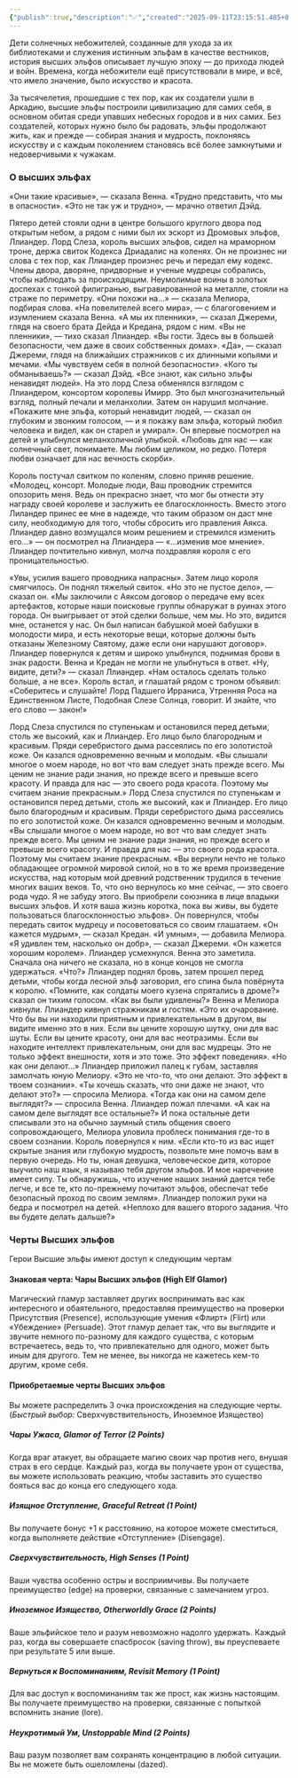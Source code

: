 ```yaml
---
{"publish":true,"description":"✅","created":"2025-09-11T23:15:51.485+02:00","modified":"2025-09-14T00:33:14.776+02:00","cssclasses":""}
---
```



Дети солнечных небожителей, созданные для ухода за их библиотеками и служения истинным эльфам в качестве вестников, история высших эльфов описывает лучшую эпоху — до прихода людей и войн. Времена, когда небожители ещё присутствовали в мире, и всё, что имело значение, было искусство и красота.

За тысячелетия, прошедшие с тех пор, как их создатели ушли в Аркадию, высшие эльфы построили цивилизацию для самих себя, в основном обитая среди упавших небесных городов и в них самих. Без создателей, которых нужно было бы радовать, эльфы продолжают жить, как и прежде — собирая знания и мудрость, поклоняясь искусству и с каждым поколением становясь всё более замкнутыми и недоверчивыми к чужакам.

### О высших эльфах

«Они такие красивые», — сказала Венна. «Трудно представить, что мы в
опасности».
«Это не так уж и трудно», — мрачно ответил Дэйд.

Пятеро детей стояли одни в центре большого круглого двора под открытым небом, а рядом с ними был их эскорт из Дромовых эльфов, Ллиандер.
Лорд Слеза, король высших эльфов, сидел на мраморном троне, держа свиток Кодекса Дриадалис на коленях. Он не произнес ни слова с тех пор, как Ллиандер произнес речь и передал ему кодекс. Члены двора, дворяне, придворные и ученые мудрецы собрались, чтобы наблюдать за происходящим.
Неумолимые воины в золотых доспехах с тонкой филигранью, выгравированной на металле, стояли на страже по периметру.
«Они похожи на...» — сказала Мелиора, подбирая слова.
«На повелителей всего мира», — с благоговением и изумлением сказала Венна.
«А мы их пленники», — сказал Джереми, глядя на своего брата Дейда и Кредана, рядом с ним.
«Вы не пленники», — тихо сказал Ллиандер. «Вы гости. Здесь вы в большей безопасности, чем даже в своих собственных домах».
«Да», — сказал Джереми, глядя на ближайших стражников с их длинными копьями и мечами. «Мы чувствуем себя в полной безопасности».
«Кого ты обманываешь?» — сказал Дэйд. «Все знают, как сильно эльфы ненавидят людей».
На это лорд Слеза обменялся взглядом с Ллиандером, консортом королевы Имирр. Это был многозначительный взгляд, полный печали и меланхолии. Затем он нарушил молчание.
«Покажите мне эльфа, который ненавидит людей, — сказал он глубоким и звонким голосом, — и я покажу вам эльфа, который любил человека и видел, как он старел и умирал». Он впервые посмотрел на детей и улыбнулся меланхоличной улыбкой. «Любовь для нас — как солнечный свет, понимаете. Мы любим целиком, но редко. Потеря любви означает для нас вечность скорби».

Король постучал свитком по коленям, словно приняв решение. «Молодец, консорт. Молодые люди, Ваш проводник стремится опозорить меня. Ведь он прекрасно знает, что мог бы отнести эту награду своей королеве и заслужить ее благосклонность. Вместо этого Лиландер принес ее мне в надежде, что таким образом он даст мне силу, необходимую для того, чтобы сбросить иго правления Аякса. Ллиандер давно возмущался моим решением и стремился изменить его...» — он посмотрел на Ллиандера — «...изменив мое мнение».
Ллиандер почтительно кивнул, молча поздравляя короля с его проницательностью.

«Увы, усилия вашего проводника напрасны». Затем лицо короля смягчилось. Он поднял тяжелый свиток. «Но это не пустое дело», — сказал он. «Мы заключили с Аяксом договор о передаче ему всех артефактов, которые наши поисковые группы обнаружат в руинах этого города. Он выигрывает от этой сделки больше, чем мы. Но это, видится мне, останется у нас. Он был написан бабушкой моей бабушки в молодости мира,
и есть некоторые вещи, которые должны быть отказаны Железному Святому, даже если они нарушают договор».
Ллиандер повернулся к детям и широко улыбнулся, поднимая брови
в знак радости. Венна и Кредан не могли не улыбнуться в ответ.
«Ну, видите, дети?» — сказал Ллиандер. «Нам осталось сделать только больше, а не все». Король встал, и глашатай рядом с троном объявил: «Соберитесь и слушайте! Лорд Падшего Ирраниса, Утренняя Роса на Единственном Листе,
Подобная Слезе Солнца, говорит. И знайте, что его слово — закон!»

Лорд Слеза спустился по ступенькам и остановился перед детьми, столь же высокий, как и Ллиандер. Его лицо было благородным и красивым. Пряди серебристого дыма рассеялись по его золотистой коже. Он казался одновременно вечным и молодым.
«Вы слышали многое о моем народе, но вот что вам следует знать прежде всего. Мы ценим не знание ради знания, но прежде всего и превыше всего красоту. И правда для нас — это своего рода красота. Поэтому мы считаем знание прекрасным.»
Лорд Слеза спустился по ступенькам и остановился перед детьми, столь же высокий, как и Ллиандер. Его лицо было благородным и красивым. Пряди серебристого дыма рассеялись по его золотистой коже. Он казался одновременно вечным и молодым.
«Вы слышали многое о моем народе, но вот что вам следует знать прежде всего. Мы ценим не знание ради знания, но прежде всего и превыше всего красоту. И правда для нас — это своего рода красота. Поэтому мы считаем знание прекрасным.
«Вы вернули нечто не только обладающее огромной мировой силой, но в то же время произведение искусства, над которым мой древний родственник трудился в течение многих ваших веков. То, что оно вернулось ко мне сейчас, — это своего рода чудо. Я не забуду этого. Вы приобрели союзника в лице владыки высших эльфов. И хотя ваша жизнь коротка, пока вы живы, вы будете пользоваться благосклонностью эльфов». Он повернулся, чтобы передать свиток мудрецу и посоветоваться со своим глашатаем.
«Он кажется мудрым», — сказал Кредан.
«И умным», — добавила Мелиора.
«Я удивлен тем, насколько он добр», — сказал Джереми. «Он кажется хорошим королем».
Ллиандер усмехнулся. Венна это заметила. Сначала она ничего не сказала, но в конце концов не смогла удержаться. «Что?» 
Ллиандер поднял бровь, затем прошел перед детьми, чтобы когда лесной эльф заговорил, его спина была повёрнута к королю.
«Помните, как солдаты моего кузена спрятались в дроме?» сказал он тихим голосом. «Как вы были удивлены?»
Венна и Мелиора кивнули. Ллиандер кивнул стражникам и гостям. «Это их очарование. Что бы вы ни находили приятным и привлекательным в другом, вы видите именно это в них. Если вы цените хорошую шутку, они для вас шуты. Если вы цените красоту, они для вас неотразимы. Если вы находите интеллект привлекательным, они для вас мудрецы. Это не только эффект внешности, хотя и это тоже. Это эффект поведения».
«Но как они делают…»
Ллиандер приложил палец к губам, заставляя замолчать юную Мелиору. «Это не что-то, что они делают. Это эффект в твоем сознании».
«Ты хочешь сказать, что они даже не знают, что делают это?» — спросила Мелиора.
«Тогда как они на самом деле выглядят?» — спросила Венна.
Ллиандер пожал плечами. «А как на самом деле выглядят все остальные?» И пока остальные дети списывали это на обычно заумный стиль общения своего сопровождающего, Мелиора уловила проблеск понимания где-то в своем сознании.
Король повернулся к ним. «Если кто-то из вас ищет скрытые знания
или глубокую мудрость, позвольте мне помочь вам в первую очередь. Но ты, юная девушка, человеческое дитя, которое выучило наш язык, я называю тебя другом эльфов. И мое наречение имеет силу. Ты обнаружишь, что изучение наших знаний дается тебе легче, и все те, кто по-прежнему почитают эльфов, обеспечат тебе безопасный проход по своим землям».
Ллиандер положил руки на бедра и посмотрел на детей. «Неплохо для вашего второго задания. Что вы будете делать дальше?»

### Черты Высших эльфов

Герои Высшие эльфы имеют доступ к следующим чертам

#### Знаковая черта: Чары Высших эльфов (High Elf Glamor)

Магический гламур заставляет других воспринимать вас как интересного и обаятельного, предоставляя преимущество на проверки Присутствия (Presence), использующие умения «Флирт» (Flirt) или «Убеждение» (Persuade). Этот гламур делает так, что вы выглядите и звучите немного по-разному для каждого существа, с которым встречаетесь, ведь то, что привлекательно для одного, может быть иным для другого. Тем не менее, вы никогда не кажетесь кем-то другим, кроме себя.

#### Приобретаемые черты Высших эльфов

Вы можете распределить 3 очка происхождения на следующие черты. (*Быстрый выбор:* Сверхчувствительность, Иноземное Изящество)

##### Чары Ужаса, Glamor of Terror (2 Points)

Когда враг атакует, вы обращаете магию своих чар против него, внушая страх в его сердце. Каждый раз, когда вы получаете урон от существа, вы можете использовать реакцию, чтобы заставить это существо бояться вас до конца его следующего хода.

##### Изящное Отступление, Graceful Retreat (1 Point)

Вы получаете бонус +1 к расстоянию, на которое можете сместиться, когда выполняете действие «Отступление» (Disengage).

##### Сверхчувствительность, High Senses (1 Point)

Ваши чувства особенно остры и восприимчивы. Вы получаете преимущество (edge) на проверки, связанные с замечанием угроз.

##### Иноземное Изящество, Otherworldly Grace (2 Points)

Ваше эльфийское тело и разум невозможно надолго удержать. Каждый раз, когда вы совершаете спасбросок (saving throw), вы преуспеваете при результате 5 или выше.

##### Вернуться к Воспоминаниям, Revisit Memory (1 Point)

Для вас доступ к воспоминаниям так же прост, как жизнь настоящим. Вы получаете преимущество на проверки, связанные с попыткой вспомнить знание (lore).

##### Неукротимый Ум, Unstoppable Mind (2 Points)

Ваш разум позволяет вам сохранять концентрацию в любой ситуации. Вы не можете быть ошеломлены (dazed).
